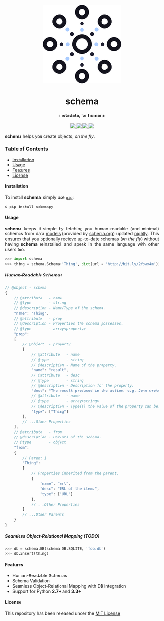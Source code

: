 <div align="center">
    <img src=".github/logo.png" width="256">
    <h1>schema</h1>
    <h4>metadata, for humans</h4>
</div>

<div align="center">
    <a href="https://travis-ci.org/achillesrasquinha/schema">
        <img src="https://img.shields.io/travis/achillesrasquinha/schema.svg?style=flat-square">
    </a>
    <a href='http://schema.readthedocs.io/en/latest/?badge=latest'>
        <img src='https://readthedocs.org/projects/schema/badge/?style=flat-square&version=latest'/>
    </a>
    <a href="https://saythanks.io/to/achillesrasquinha">
        <img src="https://img.shields.io/badge/Say%20Thanks-🦉-1EAEDB.svg?style=flat-square">
    </a>
    <a href="https://paypal.me/achillesrasquinha">
        <img src="https://img.shields.io/badge/donate-💵-f44336.svg?style=flat-square">
    </a>
</div>

<p align="justify">
    <b>schema</b> helps you create objects, <em>on the fly</em>.
</p>

### Table of Contents
* [Installation](#installation)
* [Usage](#usage)
* [Features](#features)
* [License](#license)

#### Installation

To install **schema**, simply use [`pip`](https://pip.pypa.io):

```console
$ pip install schemapy
```

#### Usage

<p align="justify">
    <b>schema</b> keeps it simple by fetching you human-readable (and minimal) schemas from data <a href="models">models</a> (provided by <a href="http://schema.org">schema.org</a>) updated <a href="https://en.wikipedia.org/wiki/Daily_build">nightly</a>. This ensures that you optionally recieve up-to-date schemas (<em>on the fly</em>) without having <b>schema</b> reinstalled, and speak in the same language with other users too.
</p>

```python
>>> import schema
>>> thing = schema.Schema('Thing', dict(url = 'http://bit.ly/2fbwx4m'))
```

##### Human-Readable Schemas
```js
// @object - schema
{
    // @attribute   - name
    // @type        - string
    // @description - Name/Type of the schema.
    "name": "Thing",
    // @attribute   - prop
    // @description - Properties the schema possesses.
    // @type        - array<property>
    "prop":
    [
        // @object  - property
        {
            // @attribute   - name
            // @type        - string
            // @description - Name of the property.
            "name": "result",
            // @attribute   - desc
            // @type        - string
            // @description - Description for the property.
            "desc": "The result produced in the action. e.g. John wrote a book.",
            // @attribute   - name
            // @type        - array<string>
            // @description - Type(s) the value of the property can be.
            "type": ["Thing"]
        },
        // ...Other Properties
    ],
    // @attribute   - from
    // @description - Parents of the schema.
    // @type        - object
    "from":
    {
        // Parent 1
        "Thing":
        [
            // Properties inherited from the parent.
            {
                "name": "url",
                "desc": "URL of the item.",
                "type": ["URL"]
            },
            // ...Other Properties
        ]
        // ...Other Parents
    }
}
```

##### Seamless Object-Relational Mapping (TODO)
```python
>>> db = schema.DB(schema.DB.SQLITE, 'foo.db')
>>> db.insert(thing)
```

#### Features
* Human-Readable Schemas
* Schema Validation
* Seamless Object-Relational Mapping with DB integration
* Support for Python **2.7+** and **3.3+**

#### License
This repository has been released under the [MIT License](LICENSE)